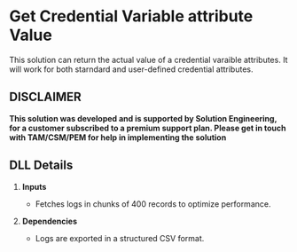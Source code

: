 # Get Credential Variable attribute Value

This solution can return the actual value of a credential varaible attributes. It will work for both starndard and user-defined credential attributes.

## DISCLAIMER
**This solution was developed and is supported by Solution Engineering, for a customer subscribed to a premium support plan. Please get in touch with TAM/CSM/PEM for help in implementing the solution** 


## DLL Details

1. **Inputs**
   - Fetches logs in chunks of 400 records to optimize performance.

2. **Dependencies**
   - Logs are exported in a structured CSV format.


